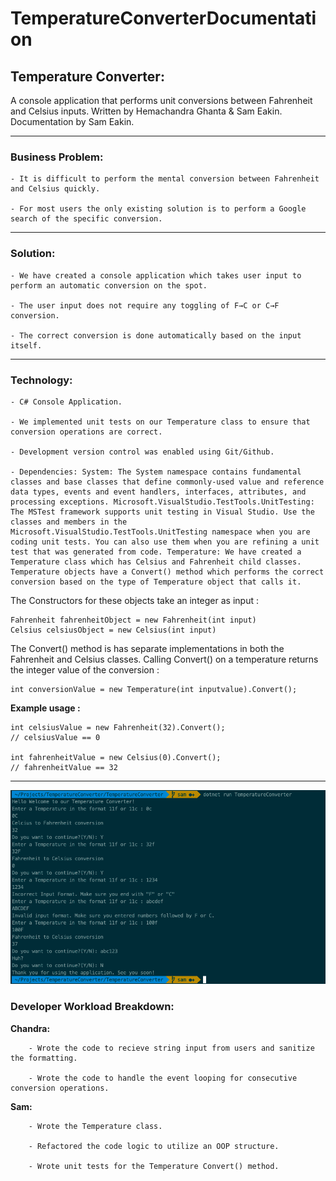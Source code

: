 # TemperatureConverterDocumentation

## Temperature Converter:

A console application that performs unit conversions between Fahrenheit and Celsius inputs. Written by Hemachandra Ghanta & Sam Eakin. Documentation by Sam Eakin.

---

### Business Problem:

    - It is difficult to perform the mental conversion between Fahrenheit and Celsius quickly.

    - For most users the only existing solution is to perform a Google search of the specific conversion.

---

### Solution:

    - We have created a console application which takes user input to perform an automatic conversion on the spot.

    - The user input does not require any toggling of F→C or C→F conversion.

    - The correct conversion is done automatically based on the input itself.

---

### Technology:

    - C# Console Application.

    - We implemented unit tests on our Temperature class to ensure that conversion operations are correct.

    - Development version control was enabled using Git/Github.

    - Dependencies: System: The System namespace contains fundamental classes and base classes that define commonly-used value and reference data types, events and event handlers, interfaces, attributes, and processing exceptions. Microsoft.VisualStudio.TestTools.UnitTesting: The MSTest framework supports unit testing in Visual Studio. Use the classes and members in the Microsoft.VisualStudio.TestTools.UnitTesting namespace when you are coding unit tests. You can also use them when you are refining a unit test that was generated from code. Temperature: We have created a Temperature class which has Celsius and Fahrenheit child classes. Temperature objects have a Convert() method which performs the correct conversion based on the type of Temperature object that calls it.

The Constructors for these objects take an integer as input :

<!-- An innocent comment to force Markdown out of list parsing mode. See also http://meta.stackoverflow.com/a/99637 -->

    Fahrenheit fahrenheitObject = new Fahrenheit(int input)
    Celsius celsiusObject = new Celsius(int input)

The Convert() method is has separate implementations in both the Fahrenheit and Celsius classes. Calling Convert() on a temperature returns the integer value of the conversion :

<!-- An innocent comment to force Markdown out of list parsing mode. See also http://meta.stackoverflow.com/a/99637 -->

    int conversionValue = new Temperature(int inputvalue).Convert();

**Example usage :**

<!-- An innocent comment to force Markdown out of list parsing mode. See also http://meta.stackoverflow.com/a/99637 -->

    int celsiusValue = new Fahrenheit(32).Convert();
    // celsiusValue == 0

    int fahrenheitValue = new Celsius(0).Convert();
    // fahrenheitValue == 32

---
![Console Example Output](https://github.com/SamEakin/Temperature-Converter/blob/master/TempConverterPicture.png)
### Developer Workload Breakdown:

**Chandra:**

        - Wrote the code to recieve string input from users and sanitize the formatting.

        - Wrote the code to handle the event looping for consecutive conversion operations. 
        
**Sam:**

        - Wrote the Temperature class.

        - Refactored the code logic to utilize an OOP structure.

        - Wrote unit tests for the Temperature Convert() method.
        

